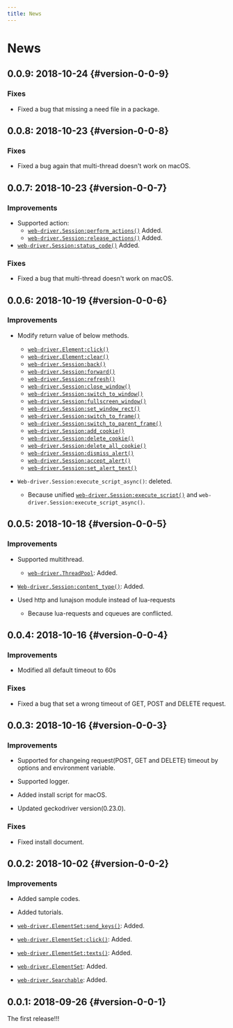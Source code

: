 ```yaml
---
title: News
---
```


# News

## 0.0.9: 2018-10-24 {#version-0-0-9}

### Fixes

  * Fixed a bug that missing a need file in a package.

## 0.0.8: 2018-10-23 {#version-0-0-8}

### Fixes

  * Fixed a bug again that multi-thread doesn't work on macOS.

## 0.0.7: 2018-10-23 {#version-0-0-7}

### Improvements

  * Supported action:
    * [`web-driver.Session:perform_actions()`][session-perform-actions] Added.
    * [`web-driver.Session:release_actions()`][session-release-actions] Added.
  * [`web-driver.Session:status_code()`][session-status-code] Added.

### Fixes

  * Fixed a bug that multi-thread doesn't work on macOS.

## 0.0.6: 2018-10-19 {#version-0-0-6}

### Improvements

  * Modify return value of below methods.
    * [`web-driver.Element:click()`][element-click]
    * [`web-driver.Element:clear()`][element-clear]
    * [`web-driver.Session:back()`][session-back]
    * [`web-driver.Session:forward()`][session-forward]
    * [`web-driver.Session:refresh()`][session-refresh]
    * [`web-driver.Session:close_window()`][session-close-window]
    * [`web-driver.Session:switch_to_window()`][session-switch-to-window]
    * [`web-driver.Session:fullscreen_window()`][session-fullscreen-window]
    * [`web-driver.Session:set_window_rect()`][session-set-window-rect]
    * [`web-driver.Session:switch_to_frame()`][session-switch-to-frame]
    * [`web-driver.Session:switch_to_parent_frame()`][session-switch-to-parent-frame]
    * [`web-driver.Session:add_cookie()`][session-add-cookie]
    * [`web-driver.Session:delete_cookie()`][session-delete-cookie]
    * [`web-driver.Session:delete_all_cookie()`][session-delete-all-cookie]
    * [`web-driver.Session:dismiss_alert()`][session-dismiss-alert]
    * [`web-driver.Session:accept_alert()`][session-accept-alert]
    * [`web-driver.Session:set_alert_text()`][session-set-alert-text]

  * `Web-driver.Session:execute_script_async()`: deleted.
    * Because unified [`web-driver.Session:execute_script()`][session-execute-script] and `web-driver.Session:execute_script_async()`.

## 0.0.5: 2018-10-18 {#version-0-0-5}

### Improvements

  * Supported multithread.
    * [`web-driver.ThreadPool`][thread-pool]: Added.

  * [`Web-driver.Session:content_type()`][session-content-type]: Added.

  * Used http and lunajson module instead of lua-requests
    * Because lua-requests and cqueues are conflicted.

## 0.0.4: 2018-10-16 {#version-0-0-4}

### Improvements

  * Modified all default timeout to 60s

### Fixes

  * Fixed a bug that set a wrong timeout of GET, POST and DELETE request.

## 0.0.3: 2018-10-16 {#version-0-0-3}

### Improvements

  * Supported for changeing request(POST, GET and DELETE) timeout by options and environment variable.

  * Supported logger.

  * Added install script for macOS.

  * Updated geckodriver version(0.23.0).

### Fixes

  * Fixed install document.

## 0.0.2: 2018-10-02 {#version-0-0-2}

### Improvements

  * Added sample codes.

  * Added tutorials.

  * [`web-driver.ElementSet:send_keys()`][elementset-send_keys]: Added.

  * [`web-driver.ElementSet:click()`][elementset-click]: Added.

  * [`web-driver.ElementSet:texts()`][elementset-texts]: Added.

  * [`web-driver.ElementSet`][elementset]: Added.

  * [`web-driver.Searchable`][searchable]: Added.

## 0.0.1: 2018-09-26 {#version-0-0-1}

The first release!!!


[thread-pool]: ../reference/thread-pool.html

[element-click]: ../reference/element.html#click

[element-clear]: ../reference/element.html#clear

[session-back]: ../reference/session.html#back

[session-forward]: ../reference/session.html#forward

[session-refresh]: ../reference/session.html#refresh

[session-close-window]: ../reference/session.html#close-window

[session-switch-to-window]: ../reference/session.html#switch-to-window

[session-fullscreen-window]: ../reference/session.html#fullscreen-window

[session-set-window-rect]: ../reference/session.html#set-window-rect

[session-switch-to-frame]: ../reference/session.html#switch-to-frame

[session-switch-to-parent-frame]: ../reference/session.html#switch-to-parent-frame

[session-add-cookie]: ../reference/session.html#add-cookie

[session-delete-cookie]: ../reference/session.html#delete-cookie

[session-delete-all-cookie]: ../reference/session.html#delete-all-cookie

[session-dismiss-alert]: ../reference/session.html#dismiss-alert

[session-accept-alert]: ../reference/session.html#accept-alert

[session-set-alert-text]: ../reference/session.html#set-alert-text

[session-execute-script]: ../reference/session.html#execute-script

[session-content-type]: ../reference/session.html#content-type

[session-perform-actions]: ../reference/session.html#perform-actions

[session-release-actions]: ../reference/session.html#release-actions

[session-status-code]: ../reference/session.html#status-code

[elementset-send_keys]: ../reference/elementset.html#send-keys

[elementset-click]: ../reference/elementset.html#click

[elementset-texts]: ../reference/elementset.html#texts

[elementset]: ../reference/elementset.html

[searchable]: ../reference/searchable.html
